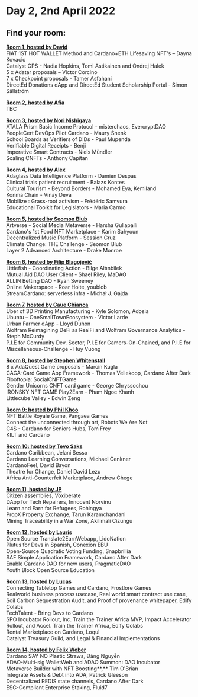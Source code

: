 # Day 2, 2nd April 2022

## Find your room:

[**Room 1, hosted by David**](https://quality-assurance-dao.gitbook.io/qadao-transcription-service/ideafest-fund-8/day-2-2nd-april-2022/room-1-hosted-by-david)\
FIAT 1ST HOT WALLET Method and Cardano+ETH Lifesaving NFT's –  Dayna Kovacic\
Catalyst GPS - Nadia Hopkins, Tomi Astikainen and Ondrej Halek\
5 x Adatar proposals – Victor Corcino\
7 x Checkpoint proposals - Tamer Asfahani\
DirectEd Donations dApp and DirectEd Student Scholarship Portal - Simon Sällström

[**Room 2, hosted by Afia**](https://quality-assurance-dao.gitbook.io/qadao-transcription-service/ideafest-fund-8/day-2-2nd-april-2022/room-2-hosted-by-afia)\
TBC

[**Room 3, hosted by Nori Nishigaya**](https://quality-assurance-dao.gitbook.io/qadao-transcription-service/ideafest-fund-8/day-2-2nd-april-2022/room-3-hosted-by-nori-nishigaya)\
ATALA Prism Basic Income Protocol - misterchaos, EvercryptDAO\
PeopleCert DevOps Pilot Cardano - Maury Shenk\
School Boards as Verifiers of DIDs - Paul Mupenda\
Verifiable Digital Receipts - Benji\
Imperative Smart Contracts - Niels Mündler\
Scaling CNFTs - Anthony Capitan

[**Room 4, hosted by Alex**](https://quality-assurance-dao.gitbook.io/qadao-transcription-service/ideafest-fund-8/day-2-2nd-april-2022/room-4-hosted-by-alex)\
Adaglass Data Intelligence Platform - Damien Despas\
Clinical trials patient recruitment - Balazs Kontes\
Cultural Tourism - Beyond Borders - Mohamed Eya, Kemiland\
Konma Chain - Vinay Deva\
Mobilize : Grass-root activism - Frédéric Samvura\
Educational Toolkit for Legislators - Maria Carmo

[**Room 5, hosted by Seomon Blub**](https://quality-assurance-dao.gitbook.io/qadao-transcription-service/ideafest-fund-8/day-2-2nd-april-2022/room-5-hosted-by-seomon-blub)\
Artverse - Social Media Metaverse - Harsha Gullapalli\
Cardano's 1st Food NFT Marketplace - Karim Sahyoun\
Decentralized Music Platform - Session Cruz\
Climate Change: THE Challenge - Seomon Blub\
Layer 2 Advanced Architecture - Drake Monroe

[**Room 6, hosted by Filip Blagojević**](https://quality-assurance-dao.gitbook.io/qadao-transcription-service/ideafest-fund-8/day-2-2nd-april-2022/room-6-hosted-by-filip-blagojevic)\
Littlefish - Coordinating Action - Bilge Altınbilek\
Mutual Aid DAO User Client - Shael Riley, MaDAO\
ALLIN Betting DAO - Ryan Sweeney\
Online Makerspace - Roar Holte, youblob\
StreamCardano: serverless infra  - Michał J. Gajda

[**Room 7, hosted by Caue Chianca**](https://quality-assurance-dao.gitbook.io/qadao-transcription-service/ideafest-fund-8/day-2-2nd-april-2022/room-7-hosted-by-caue-chianca)\
Uber of 3D Printing Manufacturing - Kyle Solomon, Adosia\
Ubuntu – OneSmallTownEcosystem - Victor Larde\
Urban Farmer dApp - Lloyd Duhon\
Wolfram Reimagining DeFi as RealFi and Wolfram Governance Analytics - Steph McCurdy\
P.I.E for Community Dev. Sector, P.I.E for Gamers-On-Chained, and P.I.E for Miscellaneous-Challenge - Huy Vuong

[**Room 8, hosted by Stephen Whitenstall**](https://quality-assurance-dao.gitbook.io/qadao-transcription-service/ideafest-fund-8/day-2-2nd-april-2022/room-8-hosted-by-stephen-whitenstall)\
8 x AdaQuest Game proposals - Marcin Kugla\
CAGA-Card Game App Framework - Thomas Vellekoop, Cardano After Dark\
Flooftopia: SocialCNFTGame\
Gender Unicorns CNFT card game - George Chryssochou\
IRONSKY NFT GAME Play2Earn - Pham Ngoc Khanh\
Littlecube Valley - Edwin Zeng

[**Room 9: hosted by Phil Khoo**](https://quality-assurance-dao.gitbook.io/qadao-transcription-service/ideafest-fund-8/day-2-2nd-april-2022/room-9-hosted-by-phil-khoo)\
NFT Battle Royale Game, Pangaea Games\
Connect the unconnected through art, Robots We Are Not\
C4S - Cardano for Seniors Hubs, Tom Frey\
KILT and Cardano

[**Room 10: hosted by Tevo Saks**](https://quality-assurance-dao.gitbook.io/qadao-transcription-service/ideafest-fund-8/day-2-2nd-april-2022/room-10-hosted-by-tevo-saks)\
Cardano Caribbean, Jelani Sesso\
Cardano Learning Conversations, Michael Cenkner\
CardanoFeel, David Bayon\
Theatre for Change, Daniel David Lezu\
Africa Anti-Counterfeit Marketplace, Andrew Chege

[**Room 11, hosted by JP**](https://quality-assurance-dao.gitbook.io/qadao-transcription-service/ideafest-fund-8/day-2-2nd-april-2022/room-11-hosted-by-jp)\
Citizen assemblies, Voxiberate\
DApp for Tech Repairers, Innocent Norvinu\
Learn and Earn for Refugees, Rohingya\
PropX Property Exchange, Tarun Karamchandani\
Mining Traceability in a War Zone, Akilimali Cizungu

[**Room 12, hosted by Lauris**](https://quality-assurance-dao.gitbook.io/qadao-transcription-service/ideafest-fund-8/day-2-2nd-april-2022/room-12-hosted-by-lauris)\
Open Source Translate2EarnWebapp, LidoNation\
Plutus for Devs in Spanish, Conexion EBU\
Open-Source Quadratic Voting Funding, Snapbrillia\
SAF Simple Application Framework, Cardano After Dark\
Enable Cardano DAO for new users, PragmaticDAO\
Youth Block Open Source Education

[**Room 13, hosted by Lucas**](https://quality-assurance-dao.gitbook.io/qadao-transcription-service/ideafest-fund-8/day-2-2nd-april-2022/room-13-hosted-by-lucas)\
Connecting Tabletop Games and Cardano, Frostlore Games\
Realworld business process usecase, Real world smart contract use case, Soil Carbon Sequestration Audit, and Proof of provenance whitepaper, Edify Colabs\
TechTalent - Bring Devs to Cardano\
SPO Incubator Rollout, Inc. Train the Trainer Africa MVP, Impact Accelerator Rollout, and Accel. Train the Trainer Africa, Edify Colabs\
Rental Marketplace on Cardano, Loqul\
Catalyst Treasury Guild, and Legal & Financial Implementations

[**Room 14, hosted by Felix Weber**](https://quality-assurance-dao.gitbook.io/qadao-transcription-service/ideafest-fund-8/day-2-2nd-april-2022/room-14-hosted-by-felix-weber)\
Cardano SAY NO Plastic Straws, Đăng Nguyễn\
ADAO-Multi-sig WalletWeb and ADAO Summon: DAO Incubator\
Metaverse Builder with NFT Boosting**,** Tim O'Brian\
Integrate Assets & Debt into ADA, Patrick Gleeson\
Decentralized REDIS state channels, Cardano After Dark\
ESG-Compliant Enterprise Staking, Fluid7

